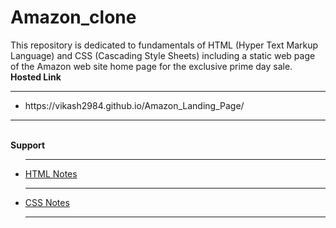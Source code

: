 # Amazon_clone
This repository is dedicated to fundamentals of HTML (Hyper Text Markup Language) and CSS (Cascading Style Sheets) including a static web page of the Amazon web site home page for the exclusive prime day sale.
<br>
<b>Hosted Link</b>
<hr>
<ul>
  <li>
    https://vikash2984.github.io/Amazon_Landing_Page/
  </li>
</ul>
<hr>

<br>
<b>Support</b>
<ul>
  <hr>
  <li>
    <a href = 'https://drive.google.com/file/d/1HJNu2YLAAmvlu0crRMFetwTEUpMAx39f/view?usp=drive_link'>HTML Notes</a>
  </li>
  <hr>
  <li>
    <a href = 'https://drive.google.com/file/d/1eUiu0I-Xst64SZXR7ZMqRCGsruSK0LIo/view?usp=drive_link'>CSS Notes</a> 
  </li>
  <hr>
</ul>
